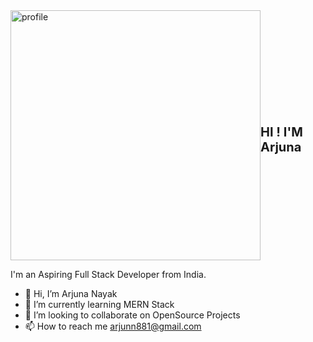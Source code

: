 
<div style="display:flex; align-items:center; justify-content:center">
<img src="https://cdn.iconscout.com/icon/premium/png-256-thumb/front-end-developer-4830933-4041850.png" style="height:400px; width:400px;"  alt="profile" />

<h1 style="font-size:20px;"> HI ! I'M Arjuna </h1>
</div>




I'm an Aspiring Full Stack Developer from India.

- 👋 Hi, I’m Arjuna Nayak
- 🌱 I’m currently learning MERN Stack
- 💞️ I’m looking to collaborate on OpenSource Projects
- 📫 How to reach me arjunn881@gmail.com



<!---

--->
